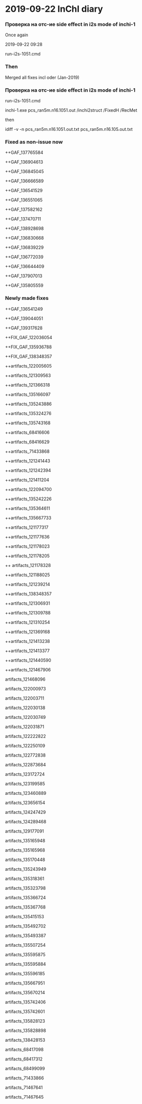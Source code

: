 # 2019-09-22 InChI diary



### Проверка на отс-ие side effect in i2s mode of inchi-1

Once again

2019-09-22 09:28

run-i2s-1051.cmd 



### Then

Merged all fixes incl oder (Jan-2019)



### Проверка на отс-ие side effect in i2s mode of inchi-1

run-i2s-1051.cmd 

inchi-1.exe pcs_ran5m.n16.1051.out /inchi2struct /FixedH /RecMet

then

idiff -v -n pcs_ran5m.n16.1051.out.txt pcs_ran5m.n16.105.out.txt 

### Fixed as non-issue now 

++GAF_137765584 

++GAF_136904613 

++GAF_136845045

++GAF_136666589 
        

++GAF_136541529 
        

++GAF_136551065

++GAF_137582162

++GAF_137470711 

++GAF_138928698

++GAF_136830668 

++GAF_136839229 

++GAF_136772039

++GAF_136644409

++GAF_137907013

++GAF_135805559



### Newly made fixes

++GAF_136541249

++GAF_139044051

++GAF_139317628

++FIX_GAF_122036054

++FIX_GAF_135936788

++FIX_GAF_138348357

++artifacts_122005605

++artifacts_121309563

++artifacts_121366318

++artifacts_135166097

++artifacts_135243886

++artifacts_135324276

++artifacts_135743168

++artifacts_68416606

++artifacts_68416629

++artifacts_71433868

++artifacts_121241443

++artifacts_121242394

++artifacts_121411204

++artifacts_122094700

++artifacts_135242226

++artifacts_135364611

++artifacts_135667733

++artifacts_121177317

++artifacts_121177636

++artifacts_121178023

++artifacts_121178205

++ artifacts_121178328

++artifacts_121188025

++artifacts_121239214

++artifacts_138348357 

++artifacts_121306931

++artifacts_121309788

++artifacts_121310254

++artifacts_121369168

++artifacts_121413238

++artifacts_121413377

++artifacts_121440590

++artifacts_121467906



artifacts_121468096

artifacts_122000973

artifacts_122003711

artifacts_122030138

artifacts_122030749

artifacts_122031871

artifacts_122222822

artifacts_122250109

artifacts_122772838

artifacts_122873684

artifacts_123172724

artifacts_123199585

artifacts_123460889

artifacts_123656154

artifacts_124247429

artifacts_124289468

artifacts_129177091

artifacts_135165948

artifacts_135165968

artifacts_135170448

artifacts_135243949

artifacts_135318361

artifacts_135323798

artifacts_135366724

artifacts_135367768

artifacts_135415153

artifacts_135492702

artifacts_135493387

artifacts_135507254

artifacts_135595875

artifacts_135595884

artifacts_135596185

artifacts_135667951

artifacts_135670214

artifacts_135742406

artifacts_135742601

artifacts_135828123

artifacts_135828898

artifacts_138428153

artifacts_68417098

artifacts_68417312

artifacts_68499099

artifacts_71433866

artifacts_71467641

artifacts_71467645



